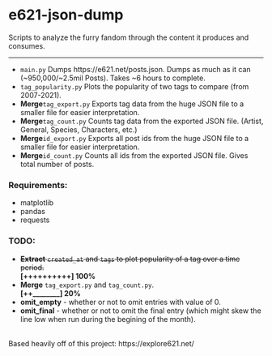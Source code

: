 # e621-json-dump
Scripts to analyze the furry fandom through the content it produces and consumes.

<hr>

<ul>
  <li><code>main.py</code> Dumps https://e621.net/posts.json. Dumps as much as it can (~950,000/~2.5mil Posts). Takes ~6 hours to complete.<br>
  <li><code>tag_popularity.py</code> Plots the popularity of two tags to compare (from 2007-2021).<br>
  <li><b>Merge</b><code>tag_export.py</code> Exports tag data from the huge JSON file to a smaller file for easier interpretation.<br>
  <li><b>Merge</b><code>tag_count.py</code> Counts tag data from the exported JSON file. (Artist, General, Species, Characters, etc.)<br>
  <li><b>Merge</b><code>id_export.py</code> Exports all post ids from the huge JSON file to a smaller file for easier interpretation.<br>
  <li><b>Merge</b><code>id_count.py</code> Counts all ids from the exported JSON file. Gives total number of posts.<br>
</ul>

<h3><b>Requirements:</b></h3>
<ul>
  <li>matplotlib</li>
  <li>pandas</li>
  <li>requests</li>
</ul>

<h3><b>TODO:</b></h3>
<ul>
  <li><strike><b>Extract</b> <code>created_at</code> and <code>tags</code> to plot popularity of a tag over a time period.</strike></li>
  <b>[++++++++++] 100%</b><br>
  <li><b>Merge</b> <code>tag_export.py</code> and <code>tag_count.py</code>.</li>
  <b>[++________] 20%</b>
  <li><b>omit_empty</b> - whether or not to omit entries with value of 0.</li>
  <li><b>omit_final</b> - whether or not to omit the final entry (which might skew the line low when run during the begining of the month).</li>
 </ul>
<br>
Based heavily off of this project: https://explore621.net/
